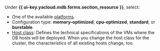 
Under **{{ ui-key.yacloud.mdb.forms.section_resource }}**, select:

 * One of the available [platforms](../../../compute/concepts/vm-platforms.md).
 * Configuration type: **memory-optimized**, **cpu-optimized**, **standard**, or **burstable**.
 * [Host class](../../../storedoc/concepts/instance-types.md): Defines the technical specifications of the VMs where the DB hosts will be deployed. When you change the host class for the cluster, the characteristics of all existing hosts change, too.
